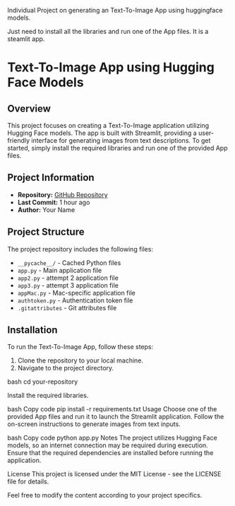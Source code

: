 Individual Project on generating an Text-To-Image App using huggingface models.

Just need to install all the libraries and run one of the App files. It is a steamlit app.

# Text-To-Image App using Hugging Face Models

## Overview

This project focuses on creating a Text-To-Image application utilizing Hugging Face models. The app is built with Streamlit, providing a user-friendly interface for generating images from text descriptions. To get started, simply install the required libraries and run one of the provided App files.

## Project Information

- **Repository:** [GitHub Repository](https://github.com/yourusername/your-repository)
- **Last Commit:** 1 hour ago
- **Author:** Your Name

## Project Structure

The project repository includes the following files:

- `__pycache__/` - Cached Python files
- `app.py` - Main application file
- `app2.py` - attempt 2 application file
- `app3.py` - attempt 3 application file
- `appMac.py` - Mac-specific application file
- `authtoken.py` - Authentication token file
- `.gitattributes` - Git attributes file

## Installation

To run the Text-To-Image App, follow these steps:

1. Clone the repository to your local machine.
2. Navigate to the project directory.

bash
cd your-repository

Install the required libraries.

bash
Copy code
pip install -r requirements.txt
Usage
Choose one of the provided App files and run it to launch the Streamlit application. Follow the on-screen instructions to generate images from text inputs.

bash
Copy code
python app.py
Notes
The project utilizes Hugging Face models, so an internet connection may be required during execution.
Ensure that the required dependencies are installed before running the application.


License
This project is licensed under the MIT License - see the LICENSE file for details.


Feel free to modify the content according to your project specifics.
